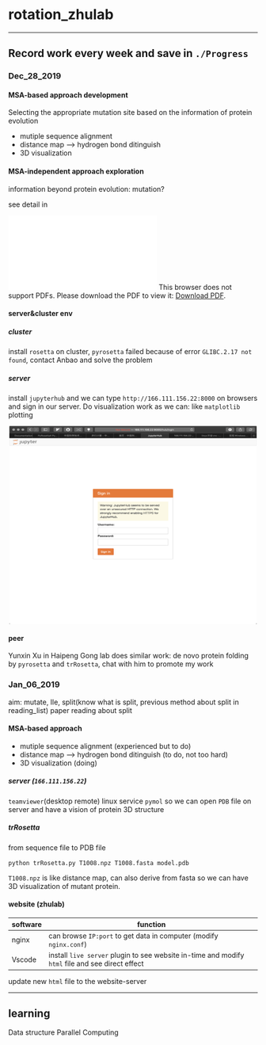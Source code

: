 <!--
 * @Description: 
 * @Version: 
 * @School: Tsinghua Univ
 * @Date: 2020-01-05 16:04:09
 * @LastEditors  : Xie Yufeng
 * @LastEditTime : 2020-01-06 01:44:31
 -->
# rotation_zhulab
***
## Record work every week and save in `./Progress`
### Dec_28_2019
#### MSA-based approach development
Selecting the appropriate mutation site based on the information of protein evolution
* mutiple sequence alignment
* distance map --> hydrogen bond ditinguish
* 3D visualization
#### MSA-independent approach exploration
information beyond protein evolution: mutation?

see detail in 

<object data="./Progress/Dec_28_2019.pdf" width="700px" height="700px"> 
    <embed src="./Progress/Dec_28_2019.pdf"> 
     This browser does not support PDFs. Please download the PDF to view it: <a href="./Progress/Dec_28_2019.pdf">Download PDF</a>.</p> 
    </embed> 
</object> 

#### server&cluster env
##### cluster
install `rosetta` on cluster, `pyrosetta` failed because of error `GLIBC.2.17 not found`, contact Anbao and solve the problem
##### server
install `jupyterhub` and we can type `http://166.111.156.22:8000` on browsers and sign in our server. Do visualization work as we can: like `matplotlib` plotting
<div  align="center"> 
<img src="./Image/WechatIMG6.png" width = "500" height = "400" alt="图片名称" align = center />
</div>


#### peer
Yunxin Xu in Haipeng Gong lab does similar work: de novo protein folding by `pyrosetta` and `trRosetta`, chat with him to promote my work
### Jan_06_2019
aim: mutate, Ile, split(know what is split, previous method about split in reading_list)
paper reading about split 
#### MSA-based approach 
* mutiple sequence alignment (experienced but to do)
* distance map --> hydrogen bond ditinguish (to do, not too hard)
* 3D visualization (doing)

##### server (`166.111.156.22`)

`teamviewer`(desktop remote) linux service
`pymol` 
so we can open `PDB` file on server and have a vision of protein 3D structure 
##### trRosetta
from sequence file to PDB file 
```
python trRosetta.py T1008.npz T1008.fasta model.pdb
```
`T1008.npz` is like distance map, can also derive from fasta
so we can have 3D visualization of mutant protein.
#### website (zhulab)
software | function
-|-
nginx |  can browse `IP:port` to get data in computer (modify `nginx.conf`)
Vscode | install `live server` plugin to see website in-time and modify `html` file and see direct effect

update new `html` file to the website-server
***
## learning
Data structure
Parallel Computing

